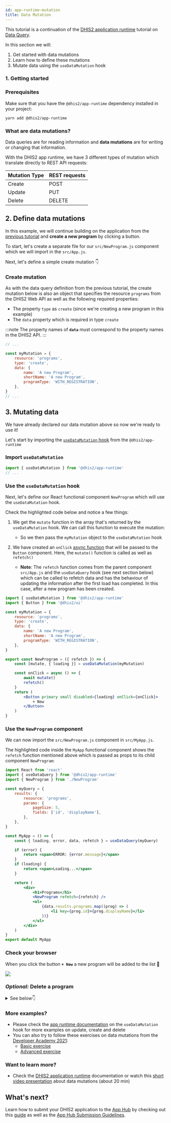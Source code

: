 ```yaml
---
id: app-runtime-mutation
title: Data Mutation
---
```


This tutorial is a continuation of the [DHIS2 application runtime](/docs/app-runtime/getting-started) tutorial on [Data Query](/docs/tutorials/app-runtime-query).

In this section we will:

1. Get started with data mutations
2. Learn how to define these mutations
3. Mutate data using the `useDataMutation` hook

### 1. Getting started

### Prerequisites

Make sure that you have the `@dhis2/app-runtime` dependency installed in your project:

```shell
yarn add @dhis2/app-runtime
```

### What are data mutations?

Data queries are for reading information and **data mutations** are for writing or changing that information.

With the DHIS2 app runtime, we have 3 different types of mutation which translate directly to REST API requests:

| Mutation Type | REST requests |
| ------------- | ------------- |
| Create        | POST          |
| Update        | PUT           |
| Delete        | DELETE        |

## 2. Define data mutations

In this example, we will continue building on the application from the [previous tutorial](/docs/tutorials/app-runtime-query) and **create a new program** by clicking a button.

To start, let's create a separate file for our `src/NewProgram.js` component which we will import in the `src/App.js`.

Next, let's define a simple create mutation 👇

### Create mutation

As with the data query definition from the previous tutorial, the create mutation below is also an object that specifies the resource `programs` from the DHIS2 Web API as well as the following required properties:

-   The property `type` as `create` (since we're creating a new program in this example)
-   The `data` property which is required in type `create`

:::note
The property names of **`data`** must correspond to the property names in the DHIS2 API.
:::

```jsx title="src/NewProgram.js"
// ...

const myMutation = {
    resource: 'programs',
    type: 'create',
    data: {
        name: 'A new Program',
        shortName: 'A new Program',
        programType: 'WITH_REGISTRATION',
    },
}
// ...
```

## 3. Mutating data

We have already declared our data mutation above so now we're ready to use it!

Let's start by importing the [`useDataMutation` hook](/docs/app-runtime/hooks/useDataMutation) from the `@dhis2/app-runtime`

### Import `useDataMutation`

```jsx title="src/NewProgram.js"
import { useDataMutation } from '@dhis2/app-runtime'
// ...
```

### Use the `useDataMutation` hook

Next, let's define our React functional component `NewProgram` which will use the `useDataMutation` hook.

Check the highlighted code below and notice a few things:

1. We get the `mutate` function in the array that's returned by the `useDataMutation` hook. We can call this function to execute the mutation:
    - So we then pass the `myMutation` object to the `useDataMutation` hook
2. We have created an `onClick` [async function](https://developer.mozilla.org/en-US/docs/Web/JavaScript/Reference/Statements/async_function) that will be passed to the `Button` component. Here, the `mutate()` function is called as well as `refetch()`

    - **Note**: The `refetch` function comes from the parent component `src/App.js` and the `useDataQuery` hook (see next section below) which can be called to refetch data and has the behaviour of updating the information after the first load has completed. In this case, after a new program has been created.

```jsx {15-19} title="src/NewProgram.js"
import { useDataMutation } from '@dhis2/app-runtime'
import { Button } from '@dhis2/ui'

const myMutation = {
    resource: 'programs',
    type: 'create',
    data: {
        name: 'A new Program',
        shortName: 'A new Program',
        programType: 'WITH_REGISTRATION',
    },
}

export const NewProgram = ({ refetch }) => {
    const [mutate, { loading }] = useDataMutation(myMutation)

    const onClick = async () => {
        await mutate()
        refetch()
    }
    return (
        <Button primary small disabled={loading} onClick={onClick}>
            + New
        </Button>
    )
}
```

### Use the `NewProgram` component

We can now import the `src/NewProgram.js` component in `src/MyApp.js`.

The highlighted code inside the `MyApp` functional component shows the `refetch` function mentioned above which is passed as props to its child component `NewProgram`:

```jsx {3,16,24} title="src/App.js"
import React from 'react'
import { useDataQuery } from '@dhis2/app-runtime'
import { NewProgram } from './NewProgram'

const myQuery = {
    results: {
        resource: 'programs',
        params: {
            pageSize: 5,
            fields: ['id', 'displayName'],
        },
    },
}

const MyApp = () => {
    const { loading, error, data, refetch } = useDataQuery(myQuery)

    if (error) {
        return <span>ERROR: {error.message}</span>
    }
    if (loading) {
        return <span>Loading...</span>
    }

    return (
        <div>
            <h1>Programs</h1>
            <NewProgram refetch={refetch} />
            <ul>
                {data.results.programs.map((prog) => (
                    <li key={prog.id}>{prog.displayName}</li>
                ))}
            </ul>
        </div>
    )
}
export default MyApp
```

### Check your browser

When you click the button **`+ New`** a new program will be added to the list 👏

![](./assets/app-runtime-mutation-create.png)

### _Optional:_ Delete a program

<details>

<summary>See below👇</summary>
&nbsp;
<p>If you want to delete a program, you can create the following component:</p>

```jsx title="src/DeleteProgram.js"
import { useDataMutation } from '@dhis2/app-runtime'
import { Button } from '@dhis2/ui'

const deleteMutation = {
    resource: 'programs',
    type: 'delete',
    id: ({ id }) => id,
}

export const DeleteProgram = ({ id, refetch }) => {
    const [mutate, { loading }] = useDataMutation(deleteMutation)

    const onClick = () => {
        mutate({ id }).then(refetch)
    }

    return (
        <>
            <Button small destructive disabled={loading} onClick={onClick}>
                Delete
            </Button>
        </>
    )
}
```

Then add it to your application:

```jsx {2,9} title="src/App.js"
// ...
import { DeleteProgram } from './DeleteProgram'

// ...
;<ul>
    {data.results.programs.map((prog) => (
        <li key={prog.id}>
            {prog.displayName}
            <DeleteProgram id={prog.id} refetch={refetch}>
                Delete
            </DeleteProgram>
        </li>
    ))}
</ul>
// ...
```

![](./assets/app-runtime-mutation-delete.png)

</details>

### More examples?

-   Please check the [app runtime documentation](/docs/app-runtime/hooks/useDataMutation#example) on the `useDataMutation` hook for more examples on update, create and delete
-   You can also try to follow these exercises on data mutations from the [Developer Academy 2021](/events/academy-workshops-2021):
    -   [Basic exercise](https://github.com/dhis2/academy-web-app-dev-2021/tree/main/workshop-1/04-app-runtime/mutations)
    -   [Advanced exercise](https://github.com/dhis2/academy-web-app-dev-2021/tree/main/workshop-2/01-advanced-app-runtime/exercises)

### Want to learn more?

-   Check the [DHIS2 application runtime](/docs/app-runtime/getting-started) documentation or watch this [short video presentation](https://youtu.be/dnagTunwHls?list=PLo6Seh-066Rze0f3zo-mIRRueKdhw4Vnm) about data mutations (about 20 min)

## What's next?

Learn how to submit your DHIS2 application to the [App Hub](https://apps.dhis2.org/) by checking out this
[guide](/docs/guides/submit-apphub) as well as the [App Hub Submission Guidelines](/docs/guides/apphub-guidelines).
